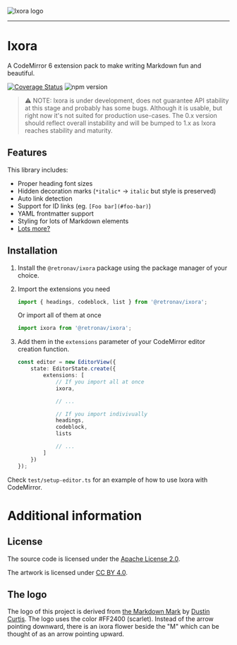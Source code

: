 ![Ixora logo](https://github.com/retronav/ixora/raw/main/assets/social-preview.png)

---

# Ixora

A CodeMirror 6 extension pack to make writing Markdown fun and beautiful.

[![Coverage Status](https://coveralls.io/repos/github/retronav/ixora/badge.svg?branch=main)](https://coveralls.io/github/retronav/ixora?branch=main)
![npm version](https://img.shields.io/npm/v/@retronav/ixora?logo=npm&style=flat)

> ⚠️ NOTE: Ixora is under development, does not guarantee API stability at this
> stage and probably has some bugs. Although it is usable, but right now it's
> not suited for production use-cases.
> The 0.x version should reflect overall instability and will be bumped to 1.x
> as Ixora reaches stability and maturity.

## Features

This library includes:

-   Proper heading font sizes
-   Hidden decoration marks (`*italic*` -> `italic` but style is preserved)
-   Auto link detection
-   Support for ID links (eg. `[Foo bar](#foo-bar)`)
-   YAML frontmatter support
-   Styling for lots of Markdown elements
-   [Lots more?](./TODO.md)

## Installation

1. Install the `@retronav/ixora` package using the package manager
   of your choice.
2. Import the extensions you need
    ```ts
    import { headings, codeblock, list } from '@retronav/ixora';
    ```
    Or import all of them at once
    ```ts
    import ixora from '@retronav/ixora';
    ```
3. Add them in the `extensions` parameter of your CodeMirror editor creation
   function.

    ```ts
    const editor = new EditorView({
        state: EditorState.create({
            extensions: [
                // If you import all at once
                ixora,

                // ...

                // If you import indivivually
                headings,
                codeblock,
                lists

                // ...
            ]
        })
    });
    ```

Check `test/setup-editor.ts` for an example of how to use Ixora with CodeMirror.

# Additional information

## License

The source code is licensed under the
[Apache License 2.0](https://www.apache.org/licenses/LICENSE-2.0.txt).

The artwork is licensed under
[CC BY 4.0](https://creativecommons.org/licenses/by/4.0/).

## The logo

The logo of this project is derived from
[the Markdown Mark](https://dcurt.is/the-markdown-mark)
by [Dustin Curtis](https://dcurt.is/). The logo uses the color #FF2400
(scarlet). Instead of the arrow pointing downward, there is an
ixora flower beside the "M" which can be thought of as an arrow pointing upward.

